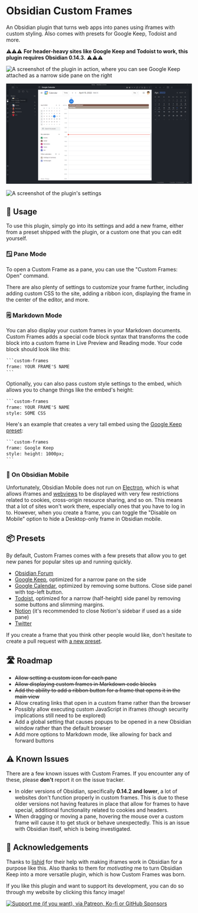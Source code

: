 # Obsidian Custom Frames
An Obsidian plugin that turns web apps into panes using iframes with custom styling. Also comes with presets for Google Keep, Todoist and more.

⚠️⚠️⚠️ **For header-heavy sites like Google Keep and Todoist to work, this plugin requires Obsidian 0.14.3.** ⚠️⚠️⚠️

![A screenshot of the plugin in action, where you can see Google Keep attached as a narrow side pane on the right](https://raw.githubusercontent.com/Ellpeck/ObsidianCustomFrames/master/screenshot.png)

![A screenshot of the plugin in action, where you can see Google Calendar opened in the center, and the mouse hovering over the corresponding ribbon button](https://raw.githubusercontent.com/Ellpeck/ObsidianCustomFrames/master/screenshot-big.png)

![A screenshot of the plugin's settings](https://raw.githubusercontent.com/Ellpeck/ObsidianCustomFrames/master/settings.png)

## 🤔 Usage
To use this plugin, simply go into its settings and add a new frame, either from a preset shipped with the plugin, or a custom one that you can edit yourself.

### 🪟 Pane Mode
To open a Custom Frame as a pane, you can use the "Custom Frames: Open" command.

There are also plenty of settings to customize your frame further, including adding custom CSS to the site, adding a ribbon icon, displaying the frame in the center of the editor, and more. 

### 🗒️ Markdown Mode
You can also display your custom frames in your Markdown documents. Custom Frames adds a special code block syntax that transforms the code block into a custom frame in Live Preview and Reading mode. Your code block should look like this:
~~~
```custom-frames
frame: YOUR FRAME'S NAME
```
~~~

Optionally, you can also pass custom style settings to the embed, which allows you to change things like the embed's height:
~~~
```custom-frames
frame: YOUR FRAME'S NAME
style: SOME CSS
~~~

Here's an example that creates a very tall embed using the [Google Keep preset](#-presets):
~~~
```custom-frames
frame: Google Keep
style: height: 1000px;
```
~~~

### 📱 On Obsidian Mobile
Unfortunately, Obsidian Mobile does not run on [Electron](https://www.electronjs.org/), which is what allows iframes and [webviews](https://www.electronjs.org/docs/latest/api/webview-tag) to be displayed with very few restrictions related to cookies, cross-origin resource sharing, and so on. This means that a lot of sites won't work there, especially ones that you have to log in to. However, when you create a frame, you can toggle the "Disable on Mobile" option to hide a Desktop-only frame in Obsidian mobile.

## 📦 Presets
By default, Custom Frames comes with a few presets that allow you to get new panes for popular sites up and running quickly.
- [Obsidian Forum](https://forum.obsidian.md/)
- [Google Keep](https://keep.google.com), optimized for a narrow pane on the side
- [Google Calendar](https://calendar.google.com/calendar/u/0/r/day), optimized by removing some buttons. Close side panel with top-left button.
- [Todoist](https://todoist.com), optimized for a narrow (half-height) side panel by removing some buttons and slimming margins. 
- [Notion](https://www.notion.so/) (it's recommended to close Notion's sidebar if used as a side pane)
- [Twitter](https://twitter.com)

If you create a frame that you think other people would like, don't hesitate to create a pull request with [a new preset](https://github.com/Ellpeck/ObsidianCustomFrames/blob/master/src/settings.ts#L5).

## 🛣️ Roadmap
- ~~Allow setting a custom icon for each pane~~
- ~~Allow displaying custom frames in Markdown code blocks~~
- ~~Add the ability to add a ribbon button for a frame that opens it in the main view~~
- Allow creating links that open in a custom frame rather than the browser
- Possibly allow executing custom JavaScript in iframes (though security implications still need to be explored)
- Add a global setting that causes popups to be opened in a new Obsidian window rather than the default browser
- Add more options to Markdown mode, like allowing for back and forward buttons

## ⚠️ Known Issues
There are a few known issues with Custom Frames. If you encounter any of these, please **don't** report it on the issue tracker.
- In older versions of Obsidian, specifically **0.14.2 and lower**, a lot of websites don't function properly in custom frames. This is due to these older versions not having features in place that allow for frames to have special, additional functionality related to cookies and headers.
- When dragging or moving a pane, hovering the mouse over a custom frame will cause it to get stuck or behave unexpectedly. This is an issue with Obsidian itself, which is being investigated.

## 🙏 Acknowledgements
Thanks to [lishid](https://github.com/lishid) for their help with making iframes work in Obsidian for a purpose like this. Also thanks to them for *motivating* me to turn Obsidian Keep into a more versatile plugin, which is how Custom Frames was born.

If you like this plugin and want to support its development, you can do so through my website by clicking this fancy image!

[![Support me (if you want), via Patreon, Ko-fi or GitHub Sponsors](https://ellpeck.de/res/generalsupport.png)](https://ellpeck.de/support)
